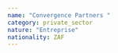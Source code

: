 ```yaml
---
name: "Convergence Partners "
category: private_sector
nature: "Entreprise"
nationality: ZAF
---
```

    